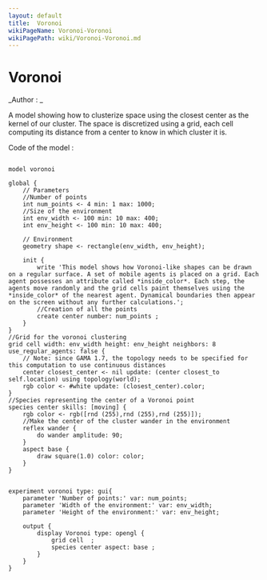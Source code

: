 ```yaml
---
layout: default
title:  Voronoi
wikiPageName: Voronoi-Voronoi
wikiPagePath: wiki/Voronoi-Voronoi.md
---
```


[//]: # (keyword|operator_using)
[//]: # (keyword|operator_closest_to)
[//]: # (keyword|type_topology)
[//]: # (keyword|concept_skill)
[//]: # (keyword|concept_agent_movement)
[//]: # (keyword|concept_grid)
# Voronoi


_Author : _

A model showing how to clusterize space using the closest center as the kernel of our cluster. The space is discretized using a grid, each cell computing its distance from a center to know in which cluster it is. 


Code of the model : 

```

model voronoi
 
global {
	// Parameters 
	//Number of points
	int num_points <- 4 min: 1 max: 1000;
	//Size of the environment
	int env_width <- 100 min: 10 max: 400;
	int env_height <- 100 min: 10 max: 400;
	
	// Environment
	geometry shape <- rectangle(env_width, env_height);
	
	init { 
		write 'This model shows how Voronoi-like shapes can be drawn on a regular surface. A set of mobile agents is placed on a grid. Each agent possesses an attribute called *inside_color*. Each step, the agents move randomly and the grid cells paint themselves using the *inside_color* of the nearest agent. Dynamical boundaries then appear on the screen without any further calculations.';
		//Creation of all the points
		create center number: num_points ;  
	}   
} 
//Grid for the voronoi clustering
grid cell width: env_width height: env_height neighbors: 8 use_regular_agents: false {
	// Note: since GAMA 1.7, the topology needs to be specified for this computation to use continuous distances
	center closest_center <- nil update: (center closest_to self.location) using topology(world);
	rgb color <- #white update: (closest_center).color;
}
//Species representing the center of a Voronoi point
species center skills: [moving] { 
	rgb color <- rgb([rnd (255),rnd (255),rnd (255)]); 
	//Make the center of the cluster wander in the environment       
	reflex wander {
		do wander amplitude: 90;
	}  
	aspect base {
		draw square(1.0) color: color;
	}
}


experiment voronoi type: gui{ 
	parameter 'Number of points:' var: num_points;
	parameter 'Width of the environment:' var: env_width;
	parameter 'Height of the environment:' var: env_height;
	
	output {
		display Voronoi type: opengl {
			grid cell  ;
			species center aspect: base ;
		}
	}	
}
```
